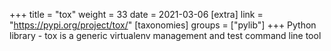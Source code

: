 +++
title = "tox"
weight = 33
date = 2021-03-06
[extra]
link = "https://pypi.org/project/tox/"
[taxonomies]
groups = ["pylib"]
+++
Python library - tox is a generic virtualenv management and test command line tool

